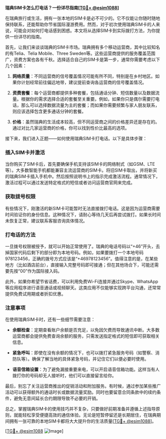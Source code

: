 **瑞典SIM卡怎么打电话？一份详尽指南[[TG💪+ @esim1088](https://t.me/s/esim1088)]**

在瑞典旅行或生活，拥有一张本地的SIM卡是必不可少的。它不仅能让你随时随地保持联系，还能帮助你节省国际漫游费用。然而，对于初次使用瑞典SIM卡的人来说，可能会对如何打电话感到困惑。本文将从选择SIM卡到实际拨打方法，为你提供一份详尽的指南。

首先，让我们来谈谈瑞典的SIM卡市场。瑞典拥有多个移动运营商，其中比较知名的有Telia、Telia Mobile、Three Sweden等。这些运营商提供的服务覆盖范围广，资费方案也各有千秋。选择适合自己的SIM卡是第一步，通常你需要考虑以下几个因素：

1. **网络质量**：不同运营商的信号覆盖情况可能有所不同，特别是在乡村地区。如果你计划经常前往偏远地带，建议提前查询各运营商的信号覆盖情况。
   
2. **资费套餐**：每个运营商都提供多种套餐，包括通话分钟、短信数量以及数据流量。根据你的需求选择合适的套餐至关重要。例如，如果你只是偶尔需要打电话，那么可以选择数据流量为主的套餐；而如果你需要频繁与家人朋友联系，则应该选择包含更多通话分钟的套餐。

3. **价格**：虽然瑞典的生活成本较高，但不同运营商之间的价格差异还是存在的。通过对比几家运营商的价格，你可以找到性价比最高的选项。

接下来，我们进入正题——如何使用瑞典SIM卡打电话。以下是具体步骤：

### 插入SIM卡并激活

当你购买了SIM卡后，首先要确保手机支持该SIM卡的网络制式（如GSM、LTE等）。大多数智能手机都能兼容主流运营商的SIM卡。将旧SIM卡取出，并将新买的瑞典SIM卡插入手机中。然后按照说明书上的指示完成激活流程。通常情况下，激活过程可以通过发送特定格式的短信或者访问运营商官网来完成。

### 获取拨号权限

有些情况下，刚激活的新SIM卡可能暂时无法直接拨打电话。这是因为运营商需要时间验证你的身份信息。这种情况下，请耐心等待几天后再尝试拨打。如果长时间未恢复正常，建议联系客服咨询具体情况。

### 打电话的方法

一旦拨号权限被授予，就可以开始正常使用了。瑞典的电话号码以“+46”开头，去掉国家代码后剩下的部分即为本地号码。例如，如果要拨打一个本地号码978123456，正确的拨号方式应该是“+46978123456”。值得注意的是，在某些地方（比如酒店前台），直接输入完整号码即可接通；但在其他场合下，可能还需要先按“00”作为国际接入码。

此外，如果你希望节省话费，可以利用免费Wi-Fi连接并通过Skype、WhatsApp等应用程序进行语音通话或视频聊天。这类应用不仅能够实现跨平台沟通，还常常提供免费试用期或者折扣优惠。

### 注意事项

在使用瑞典SIM卡时，还有一些细节需要注意：

- **余额检查**：定期查看账户余额是否充足，以免因欠费而导致通讯中断。大多数运营商都会提供免费查询余额的服务，只需发送指定格式的短信即可获取相关信息。
  
- **紧急呼叫**：即使在没有余额的情况下，也可以拨打紧急服务号码（如警察、消防队等）。确保了解当地的具体紧急号码，并记住它们以便必要时使用。

- **语音信箱设置**：为了避免漏接重要来电，可以开启语音信箱功能。这样当有人拨打你的号码却无人接听时，他们可以直接留言给你。

最后，别忘了关注运营商推出的促销活动和附加服务。有时候，通过参加某些推广活动可以获得额外的通话时长或数据流量奖励。同时也要留意合同条款中的续约条件，避免无意间延长合约期限导致不必要的开销。

总之，掌握瑞典SIM卡的使用技巧并不复杂，只要做好前期准备并遵循上述指导原则，就能轻松享受便捷高效的通信体验。无论是短暂停留还是长期居住，在瑞典期间拥有一张可靠的本地SIM卡都将大大提升你的生活质量[[TG💪+ @esim1088](https://t.me/s/esim1088)]。

[[TG💪+ @esim1088](https://t.me/s/esim1088) ![Image](https://i.postimg.cc/4NQfJmqS/Snipaste-2025-05-13-00-14-12.png)]